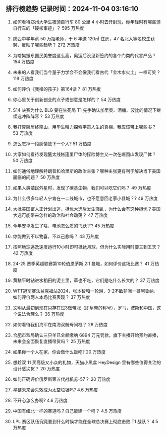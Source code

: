 
## 排行榜趋势 记录时间：2024-11-04 03:16:10
  
  1. 如何看待郑州大学生夜骑自行车 80 公里 4 小时去开封玩，你年轻时有哪些骑自行车的「硬核事迹」？ 595 万热度
    
  2. 陕西中学年薪 50 万招老师，干 6 年送 120㎡ 住房，47 名北大等名校生获聘，反映了哪些趋势？ 272 万热度
    
  3. 为啥樊振东国民美誉度这么高，奥运后没见新签约的各个门类的代言产品？ 154 万热度
    
  4. 未来的人看我们当今量子力学会不会像我们看古代「金木水火土」一样可笑？ 119 万热度
    
  5. 如何评价《我推的孩子》第164话？ 81 万热度
    
  6. 你心里关于创新创业的点子或创意是怎样的？ 54 万热度
    
  7. S14 决赛为什么 BLG 要在生死局 T1 先手确认加里奥、酒桶、波比的情况下继续选冲阵阵容？ 53 万热度
    
  8. 我打算隐居终南山，用毕生精力探索宇宙人生的真相，我应该带上哪些书？ 53 万热度
    
  9. 怎么忘掉一段感情放下一个人? 51 万热度
    
  10. 大家如何看待发现鳌太线帐篷里尸体的探险博主又一次在崛围山发现尸体？ 50 万热度
    
  11. 如何通俗地理解特朗普和哈里斯的政治主张？哪种主张更有利于解决当下美国面临的问题？ 50 万热度
    
  12. 如果人类殖民外星时，发现了碳基生物，我们可以吃它们吗？ 49 万热度
    
  13. 为什么很多年轻人宁肯在一二线城市，也不愿意回老家小县城？? 49 万热度
    
  14. 大批美国富人正计划出逃，担忧大选后发生骚乱，为什么会有这种担忧？美国大选可能带来怎样的政治和社会动荡？ 47 万热度
    
  15. 今年安卓发生了啥，电池怎么质的飞跃了? 45 万热度
    
  16. 你能做到不以物喜，不以己悲吗？ 43 万热度
    
  17. 按照地球逃逸速度运行10小时即可抵达月球，但为什么实际用时要三到五天？ 42 万热度
    
  18. 24-25 赛季英超联赛第10轮伯恩茅斯 2:1 曼城，如何评价这场比赛？ 41 万热度
    
  19. 黄鳝平时钻进水稻田的泥土里，草也不吃，它们是吃什么长大的？ 37 万热度
    
  20. WTT冠军赛法兰克福站2024，张本智和一轮游，3-2不敌非洲一哥阿鲁纳，如何评价两人本场比赛表现？ 37 万热度
    
  21. 文明从最初到现在只存在过3做帝冠（即皇帝的称号），罗马，波斯和中国，这个说法合理么？ 36 万热度
    
  22. 如何看待我们海军在南海双航母同框？ 28 万热度
    
  23. 合肥市监局确认三只羊已全额缴纳 6894 万元罚款，旗下主播开始预约直播，未来会全面恢复直播带货吗？ 25 万热度
    
  24. 如果你一个人在家，你会做什么饭吃? 20 万热度
    
  25. 想趁双 11 买高级又小众的礼物，天猫小黑盒 HeyDesign 里有哪些值得关注的设计感尖货？ 20 万热度
    
  26. 如何正确评价俄罗斯第五代战机苏-57？ 20 万热度
    
  27. 星链未来会失效成为太空垃圾吗? 4.6 万热度
    
  28. 不开心怎么办啊? 4.6 万热度
    
  29. 中国有纽北一样的赛道吗？自己能建一个吗？ 4.5 万热度
    
  30. LPL 赛区队伍究竟要到什么时候才能在全球总决赛上彻底击败 T1 战队？ 4.5 万热度
    